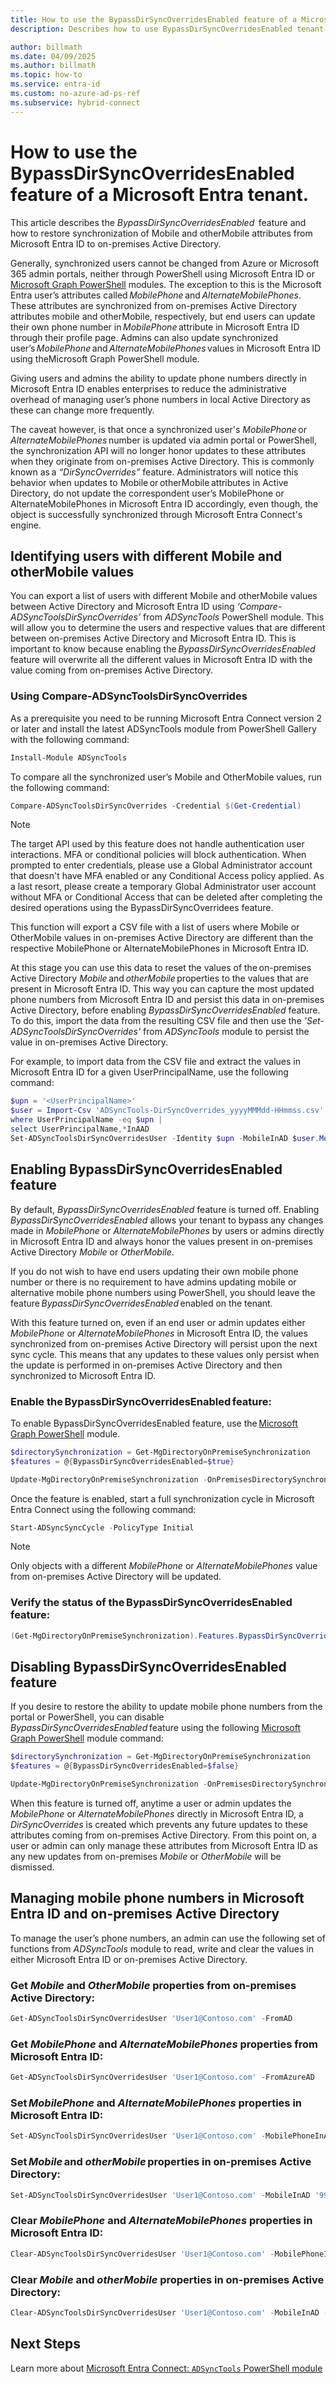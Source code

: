 ```yaml
---
title: How to use the BypassDirSyncOverridesEnabled feature of a Microsoft Entra tenant
description: Describes how to use BypassDirSyncOverridesEnabled tenant feature to restore synchronization of Mobile and OtherMobile attributes from on-premises Active Directory.

author: billmath
ms.date: 04/09/2025
ms.author: billmath
ms.topic: how-to
ms.service: entra-id
ms.custom: no-azure-ad-ps-ref
ms.subservice: hybrid-connect
---
```


# How to use the BypassDirSyncOverridesEnabled feature of a Microsoft Entra tenant.

This article describes the *BypassDirSyncOverridesEnabled*  feature and how to restore synchronization of Mobile and otherMobile attributes from Microsoft Entra ID to on-premises Active Directory.

Generally, synchronized users cannot be changed from Azure or Microsoft 365 admin portals, neither through PowerShell using Microsoft Entra ID or [Microsoft Graph PowerShell](/powershell/microsoftgraph/overview) modules. The exception to this is the Microsoft Entra user’s attributes called *MobilePhone* and *AlternateMobilePhones*. These attributes are synchronized from on-premises Active Directory attributes mobile and otherMobile, respectively, but end users can update their own phone number in *MobilePhone* attribute in Microsoft Entra ID through their profile page. Admins can also update synchronized user’s *MobilePhone* and *AlternateMobilePhones* values in Microsoft Entra ID using theMicrosoft Graph PowerShell module.  

Giving users and admins the ability to update phone numbers directly in Microsoft Entra ID enables enterprises to reduce the administrative overhead of managing user’s phone numbers in local Active Directory as these can change more frequently.

The caveat however, is that once a synchronized user's *MobilePhone* or *AlternateMobilePhones* number is updated via admin portal or PowerShell, the synchronization API will no longer honor updates to these attributes when they originate from on-premises Active Directory. This is commonly known as a *“DirSyncOverrides”* feature. Administrators will notice this behavior when updates to Mobile or otherMobile attributes in Active Directory, do not update the correspondent user’s MobilePhone or AlternateMobilePhones in Microsoft Entra ID accordingly, even though, the object is successfully synchronized through Microsoft Entra Connect's engine.

## Identifying users with different Mobile and otherMobile values

You can export a list of users with different Mobile and otherMobile values between Active Directory and Microsoft Entra ID using *‘Compare-ADSyncToolsDirSyncOverrides’* from *ADSyncTools* PowerShell module. This will allow you to determine the users and respective values that are different between on-premises Active Directory and Microsoft Entra ID. This is important to know because enabling the *BypassDirSyncOverridesEnabled* feature will overwrite all the different values in Microsoft Entra ID with the value coming from on-premises Active Directory.

### Using Compare-ADSyncToolsDirSyncOverrides

As a prerequisite you need to be running Microsoft Entra Connect version 2 or later and install the latest ADSyncTools module from PowerShell Gallery with the following command:

```powershell
Install-Module ADSyncTools 
```

To compare all the synchronized user’s Mobile and OtherMobile values, run the following command:

```powershell
Compare-ADSyncToolsDirSyncOverrides -Credential $(Get-Credential) 
```

>[!NOTE]
> The target API used by this feature does not handle authentication user interactions. MFA or conditional policies will block authentication. When prompted to enter credentials, please use a Global Administrator account that doesn't have MFA enabled or any Conditional Access policy applied. As a last resort, please create a temporary Global Administrator user account without MFA or Conditional Access that can be deleted after completing the desired operations using the BypassDirSyncOverridees feature.

This function will export a CSV file with a list of users where Mobile or OtherMobile values in on-premises Active Directory are different than the respective MobilePhone or AlternateMobilePhones in Microsoft Entra ID.

At this stage you can use this data to reset the values of the on-premises Active Directory *Mobile* and *otherMobile* properties to the values that are present in Microsoft Entra ID. This way you can capture the most updated phone numbers from Microsoft Entra ID and persist this data in on-premises Active Directory, before enabling *BypassDirSyncOverridesEnabled* feature. To do this, import the data from the resulting CSV file and then use the *'Set-ADSyncToolsDirSyncOverrides'* from *ADSyncTools* module to persist the value in on-premises Active Directory.

For example, to import data from the CSV file and extract the values in Microsoft Entra ID for a given UserPrincipalName, use the following command:

```powershell
$upn = '<UserPrincipalName>' 
$user = Import-Csv 'ADSyncTools-DirSyncOverrides_yyyyMMMdd-HHmmss.csv' | 
where UserPrincipalName -eq $upn | 
select UserPrincipalName,*InAAD  
Set-ADSyncToolsDirSyncOverridesUser -Identity $upn -MobileInAD $user.MobileInAAD
```

## Enabling BypassDirSyncOverridesEnabled feature

By default, *BypassDirSyncOverridesEnabled* feature is turned off. Enabling *BypassDirSyncOverridesEnabled* allows your tenant to bypass any changes made in *MobilePhone* or *AlternateMobilePhones* by users or admins directly in Microsoft Entra ID and always honor the values present in on-premises Active Directory *Mobile* or *OtherMobile*.

If you do not wish to have end users updating their own mobile phone number or there is no requirement to have admins updating mobile or alternative mobile phone numbers using PowerShell, you should leave the feature *BypassDirSyncOverridesEnabled* enabled on the tenant.  

With this feature turned on, even if an end user or admin updates either *MobilePhone* or *AlternateMobilePhones* in Microsoft Entra ID, the values synchronized from on-premises Active Directory will persist upon the next sync cycle. This means that any updates to these values only persist when the update is performed in on-premises Active Directory and then synchronized to Microsoft Entra ID.

### Enable the BypassDirSyncOverridesEnabled feature:

To enable BypassDirSyncOverridesEnabled feature, use the [Microsoft Graph PowerShell](/powershell/microsoftgraph/overview) module.

```powershell
$directorySynchronization = Get-MgDirectoryOnPremiseSynchronization
$features = @{BypassDirSyncOverridesEnabled=$true}

Update-MgDirectoryOnPremiseSynchronization -OnPremisesDirectorySynchronizationId $directorySynchronization.Id -Features $features
```

Once the feature is enabled, start a full synchronization cycle in Microsoft Entra Connect using the following command:

```powershell
Start-ADSyncSyncCycle -PolicyType Initial
```

>[!NOTE]
>Only objects with a different *MobilePhone* or *AlternateMobilePhones* value from on-premises Active Directory will be updated.

### Verify the status of the BypassDirSyncOverridesEnabled feature:

```powershell
(Get-MgDirectoryOnPremiseSynchronization).Features.BypassDirSyncOverridesEnabled
```

## Disabling BypassDirSyncOverridesEnabled feature

If you desire to restore the ability to update mobile phone numbers from the portal or PowerShell, you can disable *BypassDirSyncOverridesEnabled* feature using the following [Microsoft Graph PowerShell](/powershell/microsoftgraph/overview) module command:

```powershell
$directorySynchronization = Get-MgDirectoryOnPremiseSynchronization
$features = @{BypassDirSyncOverridesEnabled=$false}

Update-MgDirectoryOnPremiseSynchronization -OnPremisesDirectorySynchronizationId $directorySynchronization.Id -Features $features
```

When this feature is turned off, anytime a user or admin updates the *MobilePhone* or *AlternateMobilePhones* directly in Microsoft Entra ID, a *DirSyncOverrides* is created which prevents any future updates to these attributes coming from on-premises Active Directory. From this point on, a user or admin can only manage these attributes from Microsoft Entra ID as any new updates from on-premises *Mobile* or *OtherMobile* will be dismissed.

<a name='managing-mobile-phone-numbers-in-azure-ad-and-on-premises-active-directory'></a>

## Managing mobile phone numbers in Microsoft Entra ID and on-premises Active Directory

To manage the user’s phone numbers, an admin can use the following set of functions from *ADSyncTools* module to read, write and clear the values in either Microsoft Entra ID or on-premises Active Directory.

### Get _Mobile_ and _OtherMobile_ properties from on-premises Active Directory:

```powershell
Get-ADSyncToolsDirSyncOverridesUser 'User1@Contoso.com' -FromAD
```

<a name='get-mobilephone-and-alternatemobilephones-properties-from-azure-ad'></a>

### Get _MobilePhone_ and _AlternateMobilePhones_ properties from Microsoft Entra ID:

```powershell
Get-ADSyncToolsDirSyncOverridesUser 'User1@Contoso.com' -FromAzureAD
```

<a name='setmobilephone-and-alternatemobilephones-properties-in-azure-ad'></a>

### Set _MobilePhone_ and _AlternateMobilePhones_ properties in Microsoft Entra ID:

```powershell
Set-ADSyncToolsDirSyncOverridesUser 'User1@Contoso.com' -MobilePhoneInAAD '999888777' -AlternateMobilePhonesInAAD '0987654','1234567'
```

### Set _Mobile_ and _otherMobile_ properties in on-premises Active Directory:

```powershell
Set-ADSyncToolsDirSyncOverridesUser 'User1@Contoso.com' -MobileInAD '999888777' -OtherMobileInAD '0987654','1234567'
```

<a name='clear-mobilephone-and-alternatemobilephones-properties-in-azure-ad'></a>

### Clear _MobilePhone_ and _AlternateMobilePhones_ properties in Microsoft Entra ID:

```powershell
Clear-ADSyncToolsDirSyncOverridesUser 'User1@Contoso.com' -MobilePhoneInAAD -AlternateMobilePhonesInAAD
```

### Clear _Mobile_ and _otherMobile_ properties in on-premises Active Directory:

```powershell
Clear-ADSyncToolsDirSyncOverridesUser 'User1@Contoso.com' -MobileInAD -OtherMobileInAD
```

## Next Steps

Learn more about [Microsoft Entra Connect: `ADSyncTools` PowerShell module](reference-connect-adsynctools.md)

